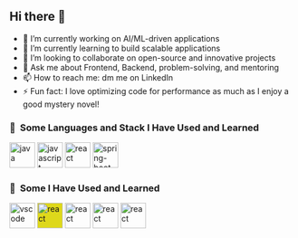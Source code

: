 ## Hi there 👋

- 🔭 I’m currently working on AI/ML-driven applications
- 🌱 I’m currently learning to build scalable applications
- 👯 I’m looking to collaborate on open-source and innovative projects
- 💬 Ask me about Frontend, Backend, problem-solving, and mentoring
- 📫 How to reach me: dm me on LinkedIn
- ⚡ Fun fact: I love optimizing code for performance as much as I enjoy a good mystery novel!

<h3> 🚀 &nbsp;Some Languages and Stack I Have Used and Learned</h3>
<p align="left">
<img src="https://cdn.jsdelivr.net/gh/devicons/devicon@latest/icons/java/java-original-wordmark.svg" alt="java" width="45" height="45" />
<img src="https://cdn.jsdelivr.net/gh/devicons/devicon@latest/icons/javascript/javascript-plain.svg" alt="javascript" width="45" height="45" />
<img src="https://cdn.jsdelivr.net/gh/devicons/devicon@latest/icons/react/react-original-wordmark.svg" alt="react" width="45" height="45" />
<img src="https://cdn.jsdelivr.net/gh/devicons/devicon@latest/icons/spring/spring-original-wordmark.svg" alt="spring-boot" width="45" height="45" />     
</p>

<h3> 🚀 &nbsp;Some I Have Used and Learned</h3>
<p align="left">
<img src="https://cdn.jsdelivr.net/gh/devicons/devicon/icons/vscode/vscode-original.svg" alt="vscode" width="45" height="45" />
<img src="https://cdn.jsdelivr.net/gh/devicons/devicon@latest/icons/apachekafka/apachekafka-original.svg" style="background-color: #DED81B;" alt="react" width="45" height="45" />
<img src="https://cdn.jsdelivr.net/gh/devicons/devicon@latest/icons/amazonwebservices/amazonwebservices-original-wordmark.svg" alt="react" width="45" height="45" />
<img src="https://cdn.jsdelivr.net/gh/devicons/devicon@latest/icons/anaconda/anaconda-original-wordmark.svg" alt="react" width="45" height="45" />
<img src="https://cdn.jsdelivr.net/gh/devicons/devicon@latest/icons/azure/azure-original-wordmark.svg" alt="react" width="45" height="45" />       
</p>
